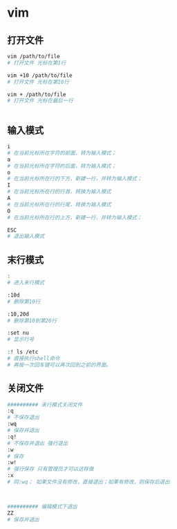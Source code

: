 # vim

## 打开文件

```bash
vim /path/to/file
# 打开文件 光标在第1行

vim +10 /path/to/file
# 打开文件 光标在第10行

vim + /path/to/file
# 打开文件 光标在最后一行



```



## 输入模式

```bash
i
# 在当前光标所在字符的前面，转为输入模式；
a
# 在当前光标所在字符的后面，转为输入模式；
o
# 在当前光标所在行的下方，新建一行，并转为输入模式；
I
# 在当前光标所在行的行首，转换为输入模式
A
# 在当前光标所在行的行尾，转换为输入模式
O
# 在当前光标所在行的上方，新建一行，并转为输入模式；

ESC
# 退出输入模式


```



## 末行模式

```bash
:
# 进入末行模式

:10d
# 删除第10行

:10,20d
# 删除第10到第20行

:set nu
# 显示行号

:! ls /etc
# 直接执行shell命令
# 再按一次回车键可以再次回到之前的界面。
```



## 关闭文件

```bash
########## 末行模式关闭文件
:q  
# 不保存退出
:wq 
# 保存并退出
:q! 
# 不保存并退出 强行退出
:w 
# 保存
:w! 
# 强行保存 只有管理员才可以这样做
:x
# 同:wq； 如果文件没有修改，直接退出；如果有修改，则保存后退出



########## 编辑模式下退出
ZZ
# 保存并退出
```

